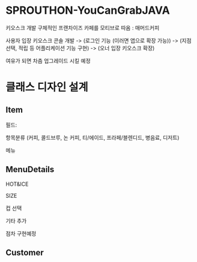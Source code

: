 # SPROUTHON-YouCanGrabJAVA
키오스크 개발
구체적인 프랜차이즈 카페를 모티브로 따옴 : 매머드커피

사용자 입장 키오스크 콘솔 개발 -> (로그인 기능 (이러면 앱으로 확장 가능)) -> (지점 선택, 적립 등 어플리케이션 기능 구현) -> (오너 입장 키오스크 확장)

여유가 되면 차츰 업그레이드 시킬 예정

# 클래스 디자인 설계

## Item
필드:

항목분류 (커피, 콜드브루, 논 커피, 티/에이드, 프라페/블렌디드, 병음료, 디저트)

메뉴


## MenuDetails 
HOT&ICE

SIZE

컵 선택

기타 추가 



점차 구현예정
## Customer

